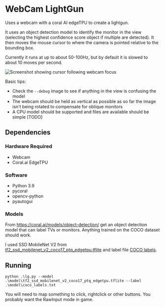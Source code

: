 # WebCam LightGun

Uses a webcam with a coral AI edgeTPU to create a lightgun.

It uses an object detection model to identify the monitor in the view (selecting the highest confidence score object if multiple are detected). It then moves the mouse cursor to where the camera is pointed relative to the bounding box.

Currently it runs at up to about 50-100Hz, but by default it is slowed to about 10 moves per second.

![Screenshot showing cursor following webcam focus](screenshot.png)

Basic tips:
* Check the `--debug` image to see if anything in the view is confusing the model
* The webcam should be held as vertical as possible as so far the image isn't being rotated to compensate for oblique monitors
* A CPU model should be supported and files are available should be simple [TODO]

## Dependencies

### Hardware Required
* Webcam
* Coral.ai EdgeTPU

### Software
* Python 3.9
* pycoral
* opencv-python
* pyautogui

### Models
From https://coral.ai/models/object-detection/ get an object detection model that can label TVs or monitors. Anything trained on the COCO dataset should work.

I used SSD MobileNet V2 from [tf2_ssd_mobilenet_v2_coco17_ptq_edgetpu.tflite](https://raw.githubusercontent.com/google-coral/test_data/master/tf2_ssd_mobilenet_v2_coco17_ptq_edgetpu.tflite) and label file [COCO labels](https://raw.githubusercontent.com/google-coral/test_data/master/coco_labels.txt).

## Running

`python .\lg.py --model .\model\tf2_ssd_mobilenet_v2_coco17_ptq_edgetpu.tflite --label .\model\coco_labels.txt`

You will need to map something to click, rightclick or other buttons. You probably want the RawInput mode in game.